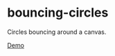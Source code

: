 bouncing-circles
================

Circles bouncing around a canvas.

[Demo](http://jonalport.github.io/bouncing-circles/)
